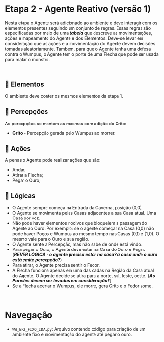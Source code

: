 # Etapa 2 - Agente Reativo (versão 1)
Nesta etapa o Agente será adicionado ao ambiente e deve interagir com os elementos presentes seguindo um conjunto de regras. Essas regras são especificadas por meio de uma ***tabela*** que descreve as movimentações, ações e mapeamento do Agente e dos Elementos. Deve-se levar em consideração que as ações e a movimentação do Agente devem decisões tomadas aleatoriamente. Tambem, para que o Agente tenha uma defesa contra o Wumpus, o Agente tem o porte de uma Flecha que pode ser usada para matar o monstro.

<br>

## 💠 Elementos
O ambiente deve conter os mesmos elementos da etapa 1.

## 💠 Percepções
As percepções se mantem as mesmas com adição do Grito:
- **Grito** - Percepção gerada pelo Wumpus ao morrer.

## 💠 Ações
A penas o Agente pode realizar ações que são:
- Andar.
- Atirar a Flecha;
- Pegar o Ouro;

## 💠 Lógicas
- O Agente sempre começa na Entrada da Caverna, posição (0,0).
- O Agente se movimenta pelas Casas adjacentes a sua Casa atual. Uma Casa por vez.
- Não pode haver elementos nocivos que bloqueiem a passagem do Agente ao Ouro. Por exemplo: se o agente começar na Casa (0,0) não pode haver Poços e Wumpus ao mesmo tempo nas Casas (0,1) e (1,0). O mesmo vale para o Ouro e sua região.
- O Agente sente a Percepção, mas não sabe de onde está vindo.
- Para pegar o Ouro, o Agente deve estar na Casa do Ouro e Pegar. (***REVER LÓGICA - o agente precisa estar na casa? a casa onde o ouro está emite percepção?***)
- Para atirar, o Agente precisa sentir o Fedor.
- A Flecha funciona apenas em uma das cadas na Região da Casa atual do Agente. O Agente decide se atira para a norte, sul, leste, oeste. (***As Paredes devem ser levadas em consideração?***)
- Se a Flecha acertar o Wumpus, ele morre, gera Grito e o Fedor some.

<br>

# Navegação
* `WW_EP2_FIXO_IDA.py`: Arquivo contendo código para criação de um ambiente fixo e movimentação do agente até pegar o ouro.
